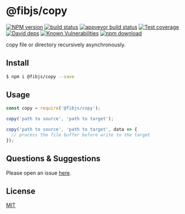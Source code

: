 # @fibjs/copy

[![NPM version][npm-image]][npm-url]
[![build status][travis-image]][travis-url]
[![appveyor build status][appveyor-image]][appveyor-url]
[![Test coverage][codecov-image]][codecov-url]
[![David deps][david-image]][david-url]
[![Known Vulnerabilities][snyk-image]][snyk-url]
[![npm download][download-image]][download-url]

[npm-image]: https://img.shields.io/npm/v/@fibjs/copy.svg?style=flat-square
[npm-url]: https://npmjs.org/package/@fibjs/copy
[travis-image]: https://img.shields.io/travis/fibjs-modules/copy.svg?style=flat-square
[travis-url]: https://travis-ci.org/fibjs-modules/copy
[appveyor-image]: https://ci.appveyor.com/api/projects/status/hnsvto46bnirhx1v/branch/master?svg=true
[appveyor-url]: https://ci.appveyor.com/project/ngot/copy
[codecov-image]: https://img.shields.io/codecov/c/github/fibjs-modules/copy.svg?style=flat-square
[codecov-url]: https://codecov.io/github/fibjs-modules/copy?branch=master
[david-image]: https://img.shields.io/david/fibjs-modules/copy.svg?style=flat-square
[david-url]: https://david-dm.org/fibjs-modules/copy
[snyk-image]: https://snyk.io/test/npm/@fibjs/copy/badge.svg?style=flat-square
[snyk-url]: https://snyk.io/test/npm/@fibjs/copy
[download-image]: https://img.shields.io/npm/dm/@fibjs/copy.svg?style=flat-square
[download-url]: https://npmjs.org/package/@fibjs/copy

copy file or directory recursively asynchronously.

## Install

```bash
$ npm i @fibjs/copy --save
```

## Usage

```js
const copy = require('@fibjs/copy');

copy('path to source', 'path to target');

copy('path to source', 'path to target', data => {
  // process the file buffer before write to the target
});
```

## Questions & Suggestions

Please open an issue [here](https://github.com/fibjs-modules/copy/issues).

## License

[MIT](LICENSE)